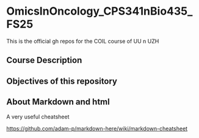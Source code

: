 # OmicsInOncology_CPS341nBio435_FS25
This is the official gh repos for the COIL course of UU n UZH

## Course Description


## Objectives of this repository




## About Markdown and html
A very useful cheatsheet

https://github.com/adam-p/markdown-here/wiki/markdown-cheatsheet

